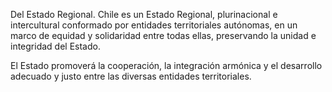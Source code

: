 Del Estado Regional. Chile es un Estado Regional, plurinacional e intercultural conformado por entidades territoriales autónomas, en un marco de equidad y solidaridad entre todas ellas, preservando la unidad e integridad del Estado.

El  Estado promoverá  la  cooperación, la  integración armónica y el desarrollo adecuado y justo entre las diversas entidades territoriales.
